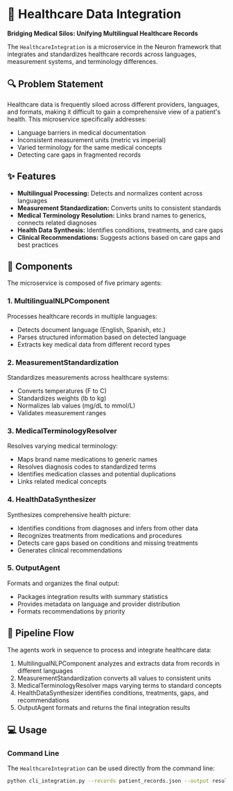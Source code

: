 # 🏥 Healthcare Data Integration

**Bridging Medical Silos: Unifying Multilingual Healthcare Records**

The `HealthcareIntegration` is a microservice in the Neuron framework that integrates and standardizes healthcare records across languages, measurement systems, and terminology differences.

## 🔍 Problem Statement

Healthcare data is frequently siloed across different providers, languages, and formats, making it difficult to gain a comprehensive view of a patient's health. This microservice specifically addresses:

- Language barriers in medical documentation
- Inconsistent measurement units (metric vs imperial)
- Varied terminology for the same medical concepts
- Detecting care gaps in fragmented records

## ✨ Features

- **Multilingual Processing:** Detects and normalizes content across languages
- **Measurement Standardization:** Converts units to consistent standards
- **Medical Terminology Resolution:** Links brand names to generics, connects related diagnoses
- **Health Data Synthesis:** Identifies conditions, treatments, and care gaps
- **Clinical Recommendations:** Suggests actions based on care gaps and best practices

## 🧰 Components

The microservice is composed of five primary agents:

### 1. MultilingualNLPComponent

Processes healthcare records in multiple languages:
- Detects document language (English, Spanish, etc.)
- Parses structured information based on detected language
- Extracts key medical data from different record types

### 2. MeasurementStandardization

Standardizes measurements across healthcare systems:
- Converts temperatures (F to C)
- Standardizes weights (lb to kg)
- Normalizes lab values (mg/dL to mmol/L)
- Validates measurement ranges

### 3. MedicalTerminologyResolver

Resolves varying medical terminology:
- Maps brand name medications to generic names
- Resolves diagnosis codes to standardized terms
- Identifies medication classes and potential duplications
- Links related medical concepts

### 4. HealthDataSynthesizer

Synthesizes comprehensive health picture:
- Identifies conditions from diagnoses and infers from other data
- Recognizes treatments from medications and procedures
- Detects care gaps based on conditions and missing treatments
- Generates clinical recommendations

### 5. OutputAgent

Formats and organizes the final output:
- Packages integration results with summary statistics
- Provides metadata on language and provider distribution
- Formats recommendations by priority

## 🚀 Pipeline Flow

The agents work in sequence to process and integrate healthcare data:

1. MultilingualNLPComponent analyzes and extracts data from records in different languages
2. MeasurementStandardization converts all values to consistent units
3. MedicalTerminologyResolver maps varying terms to standard concepts
4. HealthDataSynthesizer identifies conditions, treatments, gaps, and recommendations
5. OutputAgent formats and returns the final integration results

## 💻 Usage

### Command Line

The `HealthcareIntegration` can be used directly from the command line:

```bash
python cli_integration.py --records patient_records.json --output results.json
